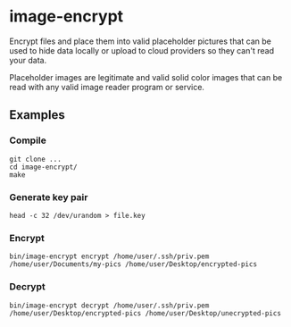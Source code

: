 # image-encrypt

Encrypt files and place them into valid placeholder pictures that can be used to hide data locally or upload to cloud providers so they can't read your data.

Placeholder images are legitimate and valid solid color images that can be read with any valid image reader program or service.

## Examples

### Compile

```
git clone ...
cd image-encrypt/
make
```

### Generate key pair

```
head -c 32 /dev/urandom > file.key
```

### Encrypt

```
bin/image-encrypt encrypt /home/user/.ssh/priv.pem /home/user/Documents/my-pics /home/user/Desktop/encrypted-pics
```

### Decrypt

```
bin/image-encrypt decrypt /home/user/.ssh/priv.pem /home/user/Desktop/encrypted-pics /home/user/Desktop/unecrypted-pics
```